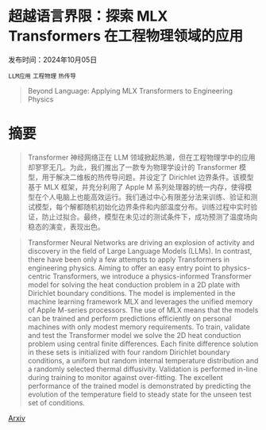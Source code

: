 # 超越语言界限：探索 MLX Transformers 在工程物理领域的应用

发布时间：2024年10月05日

`LLM应用` `工程物理` `热传导`

> Beyond Language: Applying MLX Transformers to Engineering Physics

# 摘要

> Transformer 神经网络正在 LLM 领域掀起热潮，但在工程物理学中的应用却寥寥无几。为此，我们推出了一款专为物理学设计的 Transformer 模型，用于解决二维板的热传导问题，并设定了 Dirichlet 边界条件。该模型基于 MLX 框架，并充分利用了 Apple M 系列处理器的统一内存，使得模型在个人电脑上也能高效运行。我们通过中心有限差分法来训练、验证和测试模型，每个解都随机初始化边界条件和内部温度分布。训练过程中实时验证，防止过拟合。最终，模型在未见过的测试条件下，成功预测了温度场向稳态的演变，表现出色。

> Transformer Neural Networks are driving an explosion of activity and discovery in the field of Large Language Models (LLMs). In contrast, there have been only a few attempts to apply Transformers in engineering physics. Aiming to offer an easy entry point to physics-centric Transformers, we introduce a physics-informed Transformer model for solving the heat conduction problem in a 2D plate with Dirichlet boundary conditions. The model is implemented in the machine learning framework MLX and leverages the unified memory of Apple M-series processors. The use of MLX means that the models can be trained and perform predictions efficiently on personal machines with only modest memory requirements. To train, validate and test the Transformer model we solve the 2D heat conduction problem using central finite differences. Each finite difference solution in these sets is initialized with four random Dirichlet boundary conditions, a uniform but random internal temperature distribution and a randomly selected thermal diffusivity. Validation is performed in-line during training to monitor against over-fitting. The excellent performance of the trained model is demonstrated by predicting the evolution of the temperature field to steady state for the unseen test set of conditions.

[Arxiv](https://arxiv.org/abs/2410.04167)